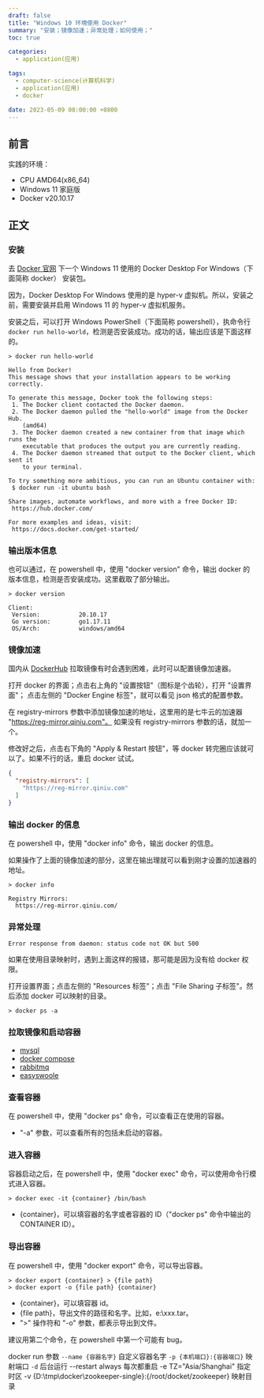 ```yaml
---
draft: false
title: "Windows 10 环境使用 Docker"
summary: "安装；镜像加速；异常处理；如何使用；"
toc: true

categories:
  - application(应用)

tags:
  - computer-science(计算机科学)
  - application(应用)
  - docker

date: 2023-05-09 08:00:00 +0800
---
```


## 前言

实践的环境：

- CPU AMD64(x86_64)
- Windows 11 家庭版
- Docker v20.10.17

## 正文

### 安装

去 [Docker 官网](https://www.docker.com/) 下一个 Windows 11 使用的 Docker Desktop For Windows（下面简称 docker） 安装包。

因为，Docker Desktop For Windows 使用的是 hyper-v 虚拟机。所以，安装之前，需要安装并启用 Windows 11 的 hyper-v 虚拟机服务。

安装之后，可以打开 Windows PowerShell（下面简称 powershell），执命令行 `docker run hello-world`，检测是否安装成功。成功的话，输出应该是下面这样的。

```
> docker run hello-world

Hello from Docker!
This message shows that your installation appears to be working correctly.

To generate this message, Docker took the following steps:
 1. The Docker client contacted the Docker daemon.
 2. The Docker daemon pulled the "hello-world" image from the Docker Hub.
    (amd64)
 3. The Docker daemon created a new container from that image which runs the
    executable that produces the output you are currently reading.
 4. The Docker daemon streamed that output to the Docker client, which sent it
    to your terminal.

To try something more ambitious, you can run an Ubuntu container with:
 $ docker run -it ubuntu bash

Share images, automate workflows, and more with a free Docker ID:
 https://hub.docker.com/

For more examples and ideas, visit:
 https://docs.docker.com/get-started/
```

### 输出版本信息

也可以通过，在 powershell 中，使用 "docker version" 命令，输出 docker 的版本信息，检测是否安装成功。这里截取了部分输出。

```
> docker version

Client:
 Version:           20.10.17
 Go version:        go1.17.11
 OS/Arch:           windows/amd64
```

### 镜像加速

国内从 [DockerHub](https://hub.docker.com) 拉取镜像有时会遇到困难，此时可以配置镜像加速器。

打开 docker 的界面；点击右上角的 "设置按钮"（图标是个齿轮），打开 "设置界面"；
点击左侧的 "Docker Engine 标签"，就可以看见 json
格式的配置参数。

在 registry-mirrors 参数中添加镜像加速的地址，这里用的是七牛云的加速器 "https://reg-mirror.qiniu.com"。
如果没有
registry-mirrors 参数的话，就加一个。

修改好之后，点击右下角的 "Apply & Restart 按钮"，等 docker 转完圈应该就可以了。如果不行的话，重启 docker 试试。

```json
{
  "registry-mirrors": [
    "https://reg-mirror.qiniu.com"
  ]
}
```

### 输出 docker 的信息

在 powershell 中，使用 "docker info" 命令，输出 docker 的信息。

如果操作了上面的镜像加速的部分，这里在输出理就可以看到刚才设置的加速器的地址。

```
> docker info

Registry Mirrors:
  https://reg-mirror.qiniu.com/
```

### 异常处理

```
Error response from daemon: status code not OK but 500
```

如果在使用目录映射时，遇到上面这样的报错，那可能是因为没有给 docker 权限。

打开设置界面；点击左侧的 "Resources 标签"；点击 "File Sharing 子标签"。然后添加 docker 可以映射的目录。

```
> docker ps -a
```

### 拉取镜像和启动容器

- [mysql](/计算机/application/docker/mysql)
- [docker compose](/计算机/application/docker/compose)
- [rabbitmq](/计算机/application/docker/rabbitmq)
- [easyswoole](/计算机/application/docker/easyswoole)

### 查看容器

在 powershell 中，使用 "docker ps" 命令，可以查看正在使用的容器。

- "-a" 参数，可以查看所有的包括未启动的容器。

### 进入容器

容器启动之后，在 powershell 中，使用 "docker exec" 命令，可以使用命令行模式进入容器。

```
> docker exec -it {container} /bin/bash
```

- {container}，可以填容器的名字或者容器的 ID（"docker ps" 命令中输出的 CONTAINER ID）。

### 导出容器

在 powershell 中，使用 "docker export" 命令，可以导出容器。

```
> docker export {container} > {file path}
> docker export -o {file path} {container}
```

- {container}，可以填容器 id。
- {file path}，导出文件的路径和名字。比如，e:\xxx.tar。
- ">" 操作符和 "-o" 参数，都表示导出到文件。

建议用第二个命令，在 powershell 中第一个可能有 bug。

docker run 参数
`--name {容器名字}` 自定义容器名字
`-p {本机端口}:{容器端口}` 映射端口
`-d` 后台运行
--restart always 每次都重启
-e TZ="Asia/Shanghai" 指定时区
-v {D:\tmp\docker\zookeeper-single}:{/root/docket/zookeeper} 映射目录